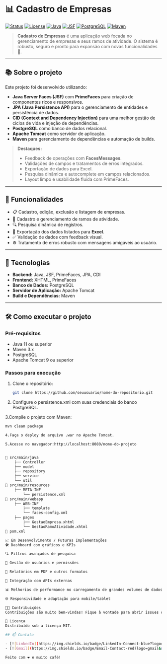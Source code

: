 # 📊 Cadastro de Empresas

[![Status](https://img.shields.io/badge/status-em%20desenvolvimento-yellow.svg)]()
[![License](https://img.shields.io/badge/license-MIT-blue.svg)]()
[![Java](https://img.shields.io/badge/Java-8+-red.svg)]()
[![JSF](https://img.shields.io/badge/JSF-PrimeFaces-blueviolet.svg)]()
[![PostgreSQL](https://img.shields.io/badge/PostgreSQL-14+-blue.svg)]()
[![Maven](https://img.shields.io/badge/Maven-Dependências%20gerenciadas-orange.svg)]()

> **Cadastro de Empresas** é uma aplicação web focada no gerenciamento de empresas e seus ramos de atividade. O sistema é robusto, seguro e pronto para expansão com novas funcionalidades 🚀.

---

## 📚 Sobre o projeto

Este projeto foi desenvolvido utilizando:

- **Java Server Faces (JSF)** com **PrimeFaces** para criação de componentes ricos e responsivos.
- **JPA (Java Persistence API)** para o gerenciamento de entidades e persistência de dados.
- **CID (Context and Dependency Injection)** para uma melhor gestão de ciclos de vida e injeção de dependências.
- **PostgreSQL** como banco de dados relacional.
- **Apache Tomcat** como servidor de aplicação.
- **Maven** para gerenciamento de dependências e automação de builds.

> **Destaques:**
> - Feedback de operações com **FacesMessages**.
> - Validações de campos e tratamentos de erros integrados.
> - Exportação de dados para Excel.
> - Pesquisa dinâmica e autocomplete em campos relacionados.
> - Layout limpo e usabilidade fluída com PrimeFaces.

---

## 🚀 Funcionalidades

- 📋 Cadastro, edição, exclusão e listagem de empresas.
- 🏢 Cadastro e gerenciamento de ramos de atividade.
- 🔍 Pesquisa dinâmica de registros.
- 📂 Exportação dos dados listados para **Excel**.
- ✅ Validação de dados com feedback visual.
- ⚙️ Tratamento de erros robusto com mensagens amigáveis ao usuário.

---

## 🔧 Tecnologias

- **Backend:** Java, JSF, PrimeFaces, JPA, CDI
- **Frontend:** XHTML, PrimeFaces
- **Banco de Dados:** PostgreSQL
- **Servidor de Aplicação:** Apache Tomcat
- **Build e Dependências:** Maven

---

## 🛠️ Como executar o projeto

### Pré-requisitos

- Java 11 ou superior
- Maven 3.x
- PostgreSQL
- Apache Tomcat 9 ou superior

### Passos para execução

1. Clone o repositório:
   ```bash
   git clone https://github.com/seuusuario/nome-do-repositorio.git
2. Configure o persistence.xml com suas credenciais do banco PostgreSQL.

3.Compile o projeto com Maven: 
```bash
mvn clean package

4.Faça o deploy do arquivo .war no Apache Tomcat.

5.Acesse no navegador:http://localhost:8080/nome-do-projeto


📁 src/main/java
    ├── Controller
    ├── model
    ├── repository
    ├── service
    └── util
📁 src/main/resources
    ├── META-INF
        └── persistence.xml
📁 src/main/webapp
    ├── WEB-INF
        ├── template
        └── faces-config.xml
    ├── pages
        ├── GestaoEmpresa.xhtml
        └── GestaoRamoAtividade.xhtml
📄 pom.xml

📈 Em Desenvolvimento / Futuras Implementações
🛠️ Dashboard com gráficos e KPIs

🔍 Filtros avançados de pesquisa

👥 Gestão de usuários e permissões

📄 Relatórios em PDF e outros formatos

🔗 Integração com APIs externas

📊 Melhorias de performance no carregamento de grandes volumes de dados

🌐 Responsividade e adaptação para mobile/tablet

🧑‍💻 Contribuições
Contribuições são muito bem-vindas! Fique à vontade para abrir issues ou enviar pull requests.

📜 Licença
Distribuído sob a licença MIT.

## 📫 Contato

- [![LinkedIn](https://img.shields.io/badge/LinkedIn-Connect-blue?logo=linkedin&style=for-the-badge)](https://www.linkedin.com/in/enzo-brito-b85471284)
- [![Gmail](https://img.shields.io/badge/Email-Contact-red?logo=gmail&style=for-the-badge)](mailto:enzoj820@gmail.com)

Feito com ❤️ e muito café!
